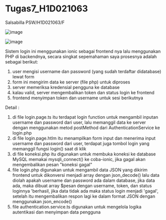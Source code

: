 
# Tugas7_H1D021063
Salsabilla PSW/H1D021063/F

![image](https://github.com/user-attachments/assets/97cfe230-e1bb-4152-82f0-28692df3ba38)

![image](https://github.com/user-attachments/assets/3821f7c3-3c81-4231-85e9-4a540e116c8f)

Sistem login ini menggunakan ionic sebagai frontend nya lalu menggunakan PHP di backendnya, secara singkat sepemahaman saya prosesnya adalah sebagai berikut:
1. user mengisi username dan password (yang sudah terdaftar didatabase) lewat form
2. form ini mengirim data ke server (file php) untuk diproses
3. server memeriksa kredensial pengguna ke database
4. kalau valid, server mengembalikan token dan status login ke frontend
5. frontend menyimpan token dan username untuk sesi berikutnya

Detail : 
1. di file login.page.ts itu terdapat login function untuk mengambil inputan username dan password dari user, lalu memanggil data ke server dengan menggunakan metod postMethod dari AuthenticationService ke login.php
2. di file login.page.htlm itu menampilkan form input dan menerima input username dan password dari user, terdapat juga tombol login yang memanggil fungsi login() saat di klik
3. di file koneksi.php itu digunakan untuk membuka koneksi ke database MySQL memakai mysqli_connect() ke coba-ionic, jika gagal akan mengembalikan pesan "koneksi gagal"
4. file login.php digunakan untuk mengambil data JSON yang dikirim frontend untuk dikonversi menjadi array dengan json_decode() lalu data diolah apakah username dan password ada dalam database, jika data ada, maka dibuat array $pesan dengan username, token, dan status loginnya 'berhasil, jika data tidak ada maka status login menjadi 'gagal', setelah itu mengembalikan respon lagi ke dalam format JSON dengan menggunakan json_encode()
5. file authentication.service.ts digunakan untuk mengelola logika autentikasi dan menyimpan data pengguna
